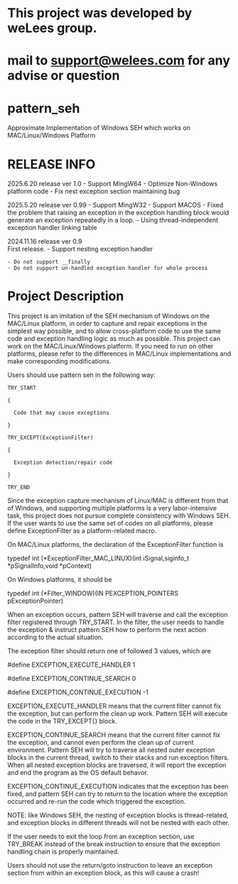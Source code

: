 # This project was developed by weLees group.
# mail to support@welees.com for any advise or question

# pattern_seh
Approximate Implementation of Windows SEH which works on MAC/Linux/Windows Platform

# RELEASE INFO
  2025.6.20 release ver 1.0
    - Support MingW64
    - Optimize Non-Windows platform code
    - Fix nest exception section maintaining bug
  
  2025.5.20 release ver 0.99
    - Support MingW32
    - Support MACOS
    - Fixed the problem that raising an exception in the exception handling block would generate an exception repeatedly in a loop.
    - Using thread-independent exception handler linking table

  2024.11.16 release ver 0.9  
    First release.
    - Support nesting exception handler
      
    - Do not support __finally
    - Do not support un-handled exception handler for whole process

# Project Description
This project is an imitation of the SEH mechanism of Windows on the MAC/Linux platform, in order to capture and repair exceptions in the simplest way possible, and to allow cross-platform code to use the same code and exception handling logic as much as possible.
This project can work on the MAC/Linux/Windows platform. If you need to run on  other platforms, please refer to the differences in MAC/Linux implementations and make corresponding modifications.

Users should use pattern seh in the following way:

    TRY_START
    
    {
      
      Code that may cause exceptions
      
    }
    
    TRY_EXCEPT(ExceptionFilter)
    
    {
    
      Exception detection/repair code
      
    }
    
    TRY_END

Since the exception capture mechanism of Linux/MAC is different from that of Windows, and supporting multiple platforms is a very labor-intensive task, this project does not pursue complete consistency with Windows SEH. If the user wants to use the same set of codes on all platforms, please define ExceptionFilter as a platform-related macro.

On MAC/Linux platforms, the declaration of the ExceptionFilter function is

typedef int (*ExceptionFilter_MAC_LINUX)(int iSignal,siginfo_t *pSignalInfo,void *pContext)

On Windows platforms, it should be

typedef int (*Filter_WINDOW)(IN PEXCEPTION_POINTERS pExceptionPointer)

When an exception occurs, pattern SEH will traverse and call the exception filter registered through TRY_START. In the filter, the user needs to handle the exception & instruct pattern SEH how to perform the next action according to the actual situation.

The exception filter should return one of followed 3 values, which are

#define EXCEPTION_EXECUTE_HANDLER 1

#define EXCEPTION_CONTINUE_SEARCH 0

#define EXCEPTION_CONTINUE_EXECUTION -1

EXCEPTION_EXECUTE_HANDLER
    means that the current filter cannot fix the exception, but can perform the clean up work. Pattern SEH will execute the code in the TRY_EXCEPT{} block.

EXCEPTION_CONTINUE_SEARCH
    means that the current filter cannot fix the exception, and cannot even perform the clean up of current  environment. Pattern SEH will try to traverse all nested outer exception blocks in the current thread, switch to their stacks and run exception filters. When all nested exception blocks are traversed, it will report the exception and end the program as the OS default behavor.

EXCEPTION_CONTINUE_EXECUTION
    indicates that the exception has been fixed, and pattern SEH can try to return to the location where the exception occurred and re-run the code which triggered the exception.

NOTE: like Windows SEH, the nesting of exception blocks is thread-related, and exception blocks in different threads will not be nested with each other.

If the user needs to exit the loop from an exception section, use TRY_BREAK instead of the break instruction to ensure that the exception handling chain is properly maintained.

Users should not use the return/goto instruction to leave an exception section from within an exception block, as this will cause a crash!
